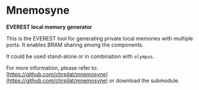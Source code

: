 # Mnemosyne

**EVEREST local memory generator**

This is the EVEREST tool for generating private local memories with multiple ports. It enables BRAM sharing among the components.

It could be used stand-alone or in combination with `olympus`.

For more information, please refer to: [https://github.com/chrpilat/mnemosyne](https://github.com/chrpilat/mnemosyne) or download the submodule.


